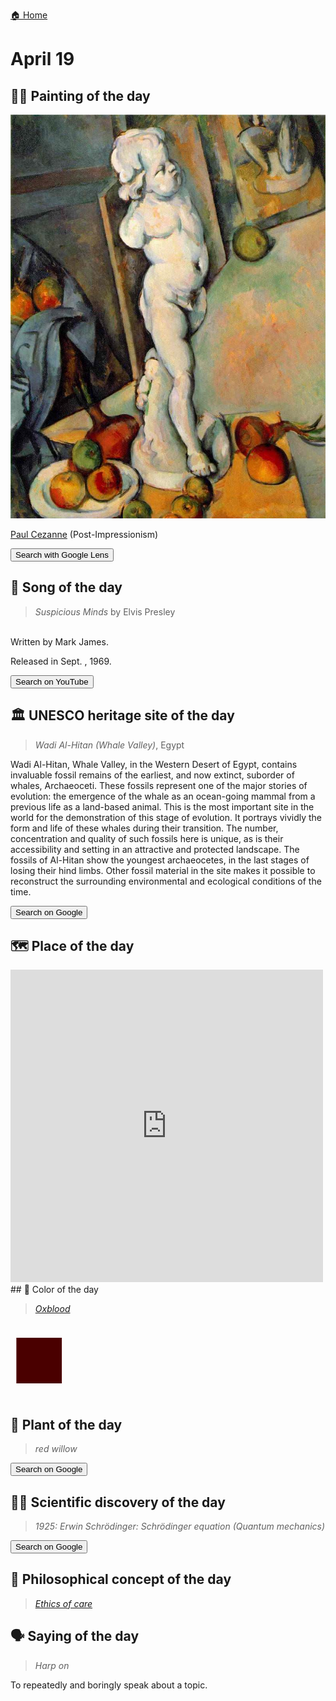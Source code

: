 
[🏠 Home](../../index.md)

# April 19

## 🧑‍🎨 Painting of the day

<img width="600" src="../img/Paul_Cezanne_2.jpg">

[Paul Cezanne](https://en.wikipedia.org/wiki/Paul_Cézanne) (Post-Impressionism)

<button class="btn btn-success"
onclick=" window.open('https://lens.google.com/uploadbyurl?url=https://iretes.github.io/one-a-day/data/img/Paul_Cezanne_2.jpg','_blank')">
Search with Google Lens
</button>

## 🎼 Song of the day

> *Suspicious Minds*
by Elvis Presley

<br />Written by Mark James.

Released in Sept. , 1969.

<button class="btn btn-success"
onclick=" window.open('http://www.youtube.com/search?q=Suspicious Minds by Elvis Presley','_blank')">
Search on YouTube
</button>

## 🏛️ UNESCO heritage site of the day

> *Wadi Al-Hitan (Whale Valley)*, Egypt

<p>Wadi Al-Hitan, Whale Valley, in the Western Desert of Egypt, contains invaluable fossil remains of the earliest, and now extinct, suborder of whales, Archaeoceti. These fossils represent one of the major stories of evolution: the emergence of the whale as an ocean-going mammal from a previous life as a land-based animal. This is the most important site in the world for the demonstration of this stage of evolution. It portrays vividly the form and life of these whales during their transition. The number, concentration and quality of such fossils here is unique, as is their accessibility and setting in an attractive and protected landscape. The fossils of Al-Hitan show the youngest archaeocetes, in the last stages of losing their hind limbs. Other fossil material in the site makes it possible to reconstruct the surrounding environmental and ecological conditions of the time.</p>

<button class="btn btn-success"
onclick=" window.open('http://www.google.com/search?q=Wadi Al-Hitan (Whale Valley)','_blank')">
Search on Google
</button>

## 🗺️ Place of the day

<iframe
src="https://www.mapcrunch.com"
name="mapcrunch"
width="500"
height="500"
allowTransparency="true"
scrolling="no"
frameborder="0"
>
</iframe>
## 🎨 Color of the day

> *[Oxblood](https://en.wikipedia.org/wiki/Oxblood)*

<div style="color:#4A0000; font-size: 100px;">&#9632;</div>

## 🌿 Plant of the day

> *red willow*

<button class="btn btn-success"
onclick=" window.open('http://www.google.com/search?q=red willow','_blank')">
Search on Google
</button>

## 🧑‍🔬 Scientific discovery of the day

> *1925: Erwin Schrödinger: Schrödinger equation (Quantum mechanics)*

<button class="btn btn-success"
onclick=" window.open('http://www.google.com/search?q=1925: Erwin Schrödinger: Schrödinger equation (Quantum mechanics)','_blank')">
Search on Google
</button>

## 💭 Philosophical concept of the day

> *[Ethics of care](https://en.wikipedia.org/wiki/Ethics_of_care)*

## 🗣️ Saying of the day

> *Harp on*

To repeatedly and boringly speak about a topic.
